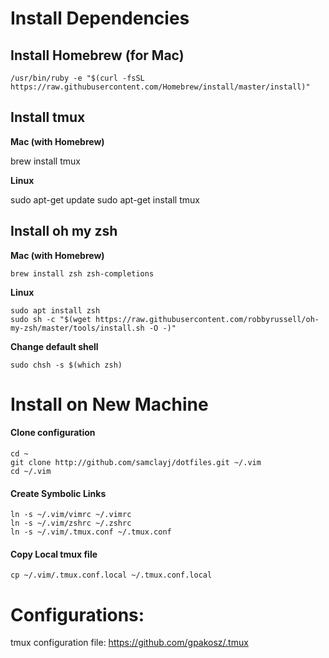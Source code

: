 # Install Dependencies

## Install Homebrew (for Mac)

    /usr/bin/ruby -e "$(curl -fsSL https://raw.githubusercontent.com/Homebrew/install/master/install)"
    
## Install tmux

**Mac (with Homebrew)**

  brew install tmux

**Linux**

  sudo apt-get update
  sudo apt-get install tmux

## Install oh my zsh

**Mac (with Homebrew)**

    brew install zsh zsh-completions

**Linux**

    sudo apt install zsh
    sudo sh -c "$(wget https://raw.githubusercontent.com/robbyrussell/oh-my-zsh/master/tools/install.sh -O -)"

**Change default shell**

    sudo chsh -s $(which zsh)

# Install on New Machine

#### Clone configuration
    
    cd ~
    git clone http://github.com/samclayj/dotfiles.git ~/.vim
    cd ~/.vim
    
#### Create Symbolic Links

    ln -s ~/.vim/vimrc ~/.vimrc
    ln -s ~/.vim/zshrc ~/.zshrc
    ln -s ~/.vim/.tmux.conf ~/.tmux.conf

#### Copy Local tmux file

    cp ~/.vim/.tmux.conf.local ~/.tmux.conf.local

# Configurations:

tmux configuration file: https://github.com/gpakosz/.tmux
